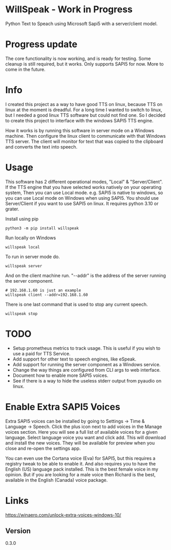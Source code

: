 # WillSpeak - Work in Progress
Python Text to Speach using Microsoft Sapi5 with a server/client model.

# Progress update
The core functionality is now working, and is ready for testing.
Some cleanup is still required, but it works.
Only supports SAPI5 for now. More to come in the future.

# Info
I created this project as a way to have good TTS on linux, because TTS on linux at the moment is dreadful.
For a long time I wanted to switch to linux, but I needed a good linux TTS software but could not find one.
So I decided to create this project to interface with the windows SAPI5 TTS engine.

How it works is by running this software in server mode on a Windows machine. 
Then configure the linux client to communicate with that Windows TTS server.
The client will monitor for text that was copied to the clipboard and converts the text into speech.

# Usage
This software has 2 different operational modes, "Local" & "Server/Client". If the TTS engine that you have selected 
works natively on your operating system, Then you can use Local mode. e.g. SAPI5 is native to windows, so you can use
Local mode on Windows when using SAPI5. You should use Server/Client if you want to use SAPI5 on linux.
It requires python 3.10 or grater.

Install using pip
```shell
python3 -m pip install willspeak
```

Run locally on Windows
```shell
willspeak local
```

To run in server mode do.
```shell
willspeak server
```

And on the client machine run. "--addr" is the address of the server running the server component.
```shell
# 192.168.1.60 is just an example
willspeak client --addr=192.168.1.60
```

There is one last command that is used to stop any current speech.
```shell
willspeak stop
```

# TODO
* Setup prometheus metrics to track usage. This is useful if you wish to use a paid for TTS Service.
* Add support for other text to speech engines, like eSpeak.
* Add support for running the server component as a Windows service.
* Change the way things are configured from CLI args to web interface.
* Document how to enable more SAPI5 voices.
* See if there is a way to hide the useless stderr output from pyaudio on linux.

# Enable Extra SAPI5 Voices
Extra SAPI5 voices can be installed by going to Settings -> Time & Language -> Speech.
Click the plus icon next to add voices in the Manage voices section. Here you will see a full
list of available voices for a given language. Select language voice you want and click add.
This will download and install the new voices. They will be available for preview when you close and
re-open the settings app.

You can even use the Cortana voice (Eva) for SAPI5, but this requires a registry tweak to be able to enable it.
And also requires you to have the English (US) language pack installed. This is the best female voice in my opinion.
But if you are looking for a male voice then Richard is the best, available in the English (Canada) voice package.




# Links
https://winaero.com/unlock-extra-voices-windows-10/

## Version
0.3.0
